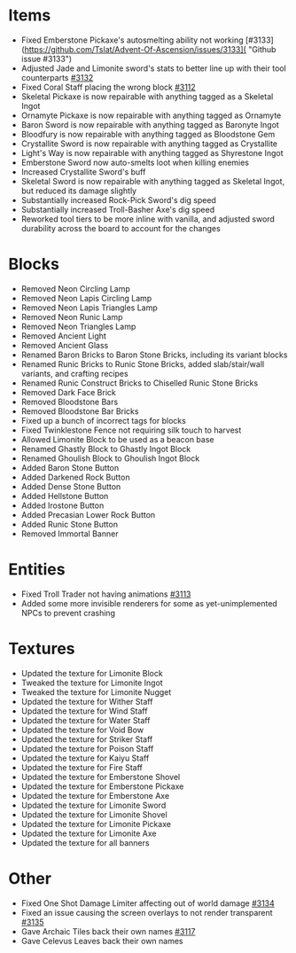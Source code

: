 # Items
* Fixed Emberstone Pickaxe's autosmelting ability not working [#3133](https://github.com/Tslat/Advent-Of-Ascension/issues/3133]( "Github issue #3133")
* Adjusted Jade and Limonite sword's stats to better line up with their tool counterparts [#3132](https://github.com/Tslat/Advent-Of-Ascension/issues/3132 "Github issue #3132")
* Fixed Coral Staff placing the wrong block [#3112](https://github.com/Tslat/Advent-Of-Ascension/issues/3112] "Github issue #3112]")
* Skeletal Pickaxe is now repairable with anything tagged as a Skeletal Ingot
* Ornamyte Pickaxe is now repairable with anything tagged as Ornamyte
* Baron Sword is now repairable with anything tagged as Baronyte Ingot
* Bloodfury is now repairable with anything tagged as Bloodstone Gem
* Crystallite Sword is now repairable with anything tagged as Crystallite
* Light's Way is now repairable with anything tagged as Shyrestone Ingot
* Emberstone Sword now auto-smelts loot when killing enemies
* Increased Crystallite Sword's buff
* Skeletal Sword is now repairable with anything tagged as Skeletal Ingot, but reduced its damage slightly
* Substantially increased Rock-Pick Sword's dig speed
* Substantially increased Troll-Basher Axe's dig speed
* Reworked tool tiers to be more inline with vanilla, and adjusted sword durability across the board to account for the changes

# Blocks
* Removed Neon Circling Lamp
* Removed Neon Lapis Circling Lamp
* Removed Neon Lapis Triangles Lamp
* Removed Neon Runic Lamp
* Removed Neon Triangles Lamp
* Removed Ancient Light
* Removed Ancient Glass
* Renamed Baron Bricks to Baron Stone Bricks, including its variant blocks
* Renamed Runic Bricks to Runic Stone Bricks, added slab/stair/wall variants, and crafting recipes
* Renamed Runic Construct Bricks to Chiselled Runic Stone Bricks
* Removed Dark Face Brick
* Removed Bloodstone Bars
* Removed Bloodstone Bar Bricks
* Fixed up a bunch of incorrect tags for blocks
* Fixed Twinklestone Fence not requiring silk touch to harvest
* Allowed Limonite Block to be used as a beacon base
* Renamed Ghastly Block to Ghastly Ingot Block
* Renamed Ghoulish Block to Ghoulish Ingot Block
* Added Baron Stone Button
* Added Darkened Rock Button
* Added Dense Stone Button
* Added Hellstone Button
* Added Irostone Button
* Added Precasian Lower Rock Button
* Added Runic Stone Button
* Removed Immortal Banner

# Entities
* Fixed Troll Trader not having animations [#3113](https://github.com/Tslat/Advent-Of-Ascension/issues/3113 "Github issue #3113")
* Added some more invisible renderers for some as yet-unimplemented NPCs to prevent crashing

# Textures
* Updated the texture for Limonite Block
* Tweaked the texture for Limonite Ingot
* Tweaked the texture for Limonite Nugget
* Updated the texture for Wither Staff
* Updated the texture for Wind Staff
* Updated the texture for Water Staff
* Updated the texture for Void Bow
* Updated the texture for Striker Staff
* Updated the texture for Poison Staff
* Updated the texture for Kaiyu Staff
* Updated the texture for Fire Staff
* Updated the texture for Emberstone Shovel
* Updated the texture for Emberstone Pickaxe
* Updated the texture for Emberstone Axe
* Updated the texture for Limonite Sword
* Updated the texture for Limonite Shovel
* Updated the texture for Limonite Pickaxe
* Updated the texture for Limonite Axe
* Updated the texture for all banners

# Other
* Fixed One Shot Damage Limiter affecting out of world damage [#3134](https://github.com/Tslat/Advent-Of-Ascension/issues/3134 "Github issue #3134")
* Fixed an issue causing the screen overlays to not render transparent [#3135](https://github.com/Tslat/Advent-Of-Ascension/issues/3135 "Github issue #3135")
* Gave Archaic Tiles back their own names [#3117](https://github.com/Tslat/Advent-Of-Ascension/issues/3117 "Github issue #3117")
* Gave Celevus Leaves back their own names